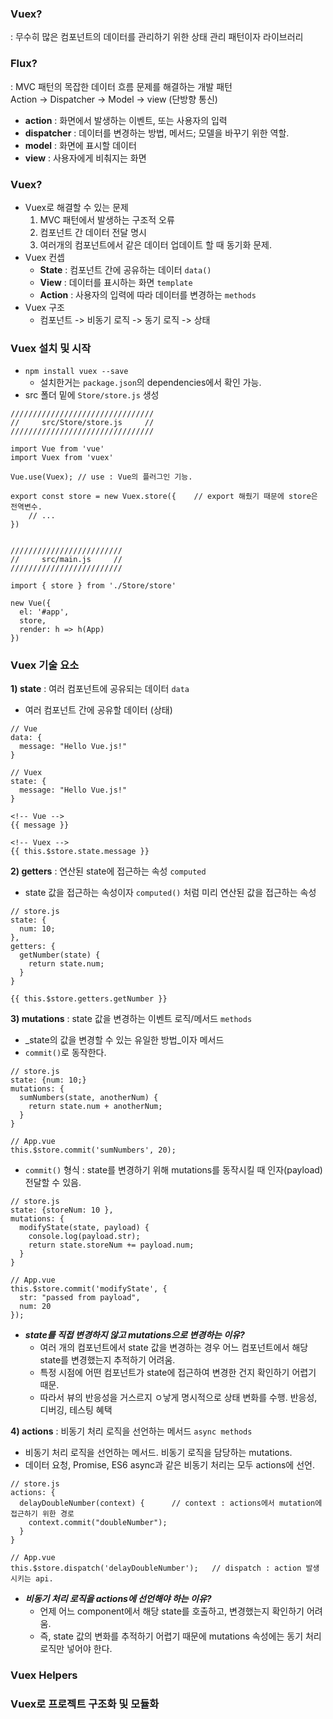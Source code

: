 ### Vuex?
: 무수히 많은 컴포넌트의 데이터를 관리하기 위한 상태 관리 패턴이자 라이브러리

### Flux?
: MVC 패턴의 목잡한 데이터 흐름 문제를 해결하는 개발 패턴 <br>
Action -> Dispatcher -> Model -> view (단방향 통신)
- __action__ : 화면에서 발생하는 이벤트, 또는 사용자의 입력
- __dispatcher__ : 데이터를 변경하는 방법, 메서드; 모델을 바꾸기 위한 역할.
- __model__ : 화면에 표시할 데이터
- __view__ : 사용자에게 비춰지는 화면

### Vuex?
- Vuex로 해결할 수 있는 문제
  1) MVC 패턴에서 발생하는 구조적 오류
  2) 컴포넌트 간 데이터 전달 명시
  3) 여러개의 컴포넌트에서 같은 데이터 업데이트 할 때 동기화 문제.
- Vuex 컨셉
  - __State__ : 컴포넌트 간에 공유하는 데이터 `data()`
  - __View__ : 데이터를 표시하는 화면 `template`
  - __Action__ : 사용자의 입력에 따라 데이터를 변경하는 `methods`
- Vuex 구조
  - 컴포넌트 -> 비동기 로직 -> 동기 로직 -> 상태
### Vuex 설치 및 시작
- `npm install vuex --save`
  - 설치한거는 `package.json`의 dependencies에서 확인 가능.
- src 폴더 밑에 `Store/store.js` 생성
```
////////////////////////////////
//     src/Store/store.js     //
////////////////////////////////

import Vue from 'vue'
import Vuex from 'vuex'

Vue.use(Vuex); // use : Vue의 플러그인 기능. 

export const store = new Vuex.store({    // export 해줬기 때문에 store은 전역변수. 
    // ...
})


/////////////////////////
//     src/main.js     //
/////////////////////////

import { store } from './Store/store'

new Vue({
  el: '#app',
  store,
  render: h => h(App)
})
```
### Vuex 기술 요소
__1) state__ : 여러 컴포넌트에 공유되는 데이터 `data`
- 여러 컴포넌트 간에 공유할 데이터 (상태)
```
// Vue
data: {
  message: "Hello Vue.js!"
}

// Vuex
state: {
  message: "Hello Vue.js!"
}
```
```
<!-- Vue -->
{{ message }}

<!-- Vuex -->
{{ this.$store.state.message }}
```
__2) getters__ : 연산된 state에 접근하는 속성 `computed`
- state 값을 접근하는 속성이자 `computed()` 처럼 미리 연산된 값을 접근하는 속성
```
// store.js
state: {
  num: 10;
},
getters: {
  getNumber(state) {
    return state.num;
  }
}

{{ this.$store.getters.getNumber }} 
```
__3) mutations__ : state 값을 변경하는 이벤트 로직/메서드 `methods`
- _state의 값을 변경할 수 있는 유일한 방법_이자 메서드
- `commit()`로 동작한다. 
```
// store.js
state: {num: 10;}
mutations: {
  sumNumbers(state, anotherNum) {
    return state.num + anotherNum;
  }
}

// App.vue
this.$store.commit('sumNumbers', 20);
```
- `commit()` 형식 : state를 변경하기 위해 mutations를 동작시킬 때 인자(payload) 전달할 수 있음.
```
// store.js
state: {storeNum: 10 },
mutations: {
  modifyState(state, payload) {
    console.log(payload.str);
    return state.storeNum += payload.num;
  }
}

// App.vue
this.$store.commit('modifyState', {
  str: "passed from payload",
  num: 20
});
```
- ___state를 직접 변경하지 않고 mutations으로 변경하는 이유?___
  - 여러 개의 컴포넌트에서 state 값을 변경하는 경우 어느 컴포넌트에서 해당 state를 변경했는지 추적하기 어려움.
  - 특정 시점에 어떤 컴포넌트가 state에 접근하여 변경한 건지 확인하기 어렵기 때문.
  - 따라서 뷰의 반응성을 거스르지 ㅇ낳게 명시적으로 상태 변화를 수행. 반응성, 디버깅, 테스팅 혜택

__4) actions__ : 비동기 처리 로직을 선언하는 메서드 `async methods`
- 비동기 처리 로직을 선언하는 메서드. 비동기 로직을 담당하는 mutations.
- 데이터 요청, Promise, ES6 async과 같은 비동기 처리는 모두 actions에 선언.
```
// store.js
actions: {
  delayDoubleNumber(context) {      // context : actions에서 mutation에 접근하기 위한 경로
    context.commit("doubleNumber");
  }
}

// App.vue
this.$store.dispatch('delayDoubleNumber');   // dispatch : action 발생시키는 api.
```
- ___비동기 처리 로직을 actions에 선언해야 하는 이유?___
  - 언제 어느 component에서 해당 state를 호출하고, 변경했는지 확인하기 어려움.
  - 즉, state 값의 변화를 추적하기 어렵기 때문에 mutations 속성에는 동기 처리 로직만 넣어야 한다. 
 
### Vuex Helpers
### Vuex로 프로젝트 구조화 및 모듈화
